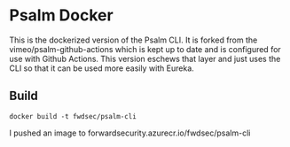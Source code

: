 # Psalm Docker

This is the dockerized version of the Psalm CLI. It is forked from the vimeo/psalm-github-actions which is kept up to date and is configured for use with Github Actions. This version eschews that layer and just uses the CLI so that it can be used more easily with Eureka.

## Build
`docker build -t fwdsec/psalm-cli`

I pushed an image to forwardsecurity.azurecr.io/fwdsec/psalm-cli
